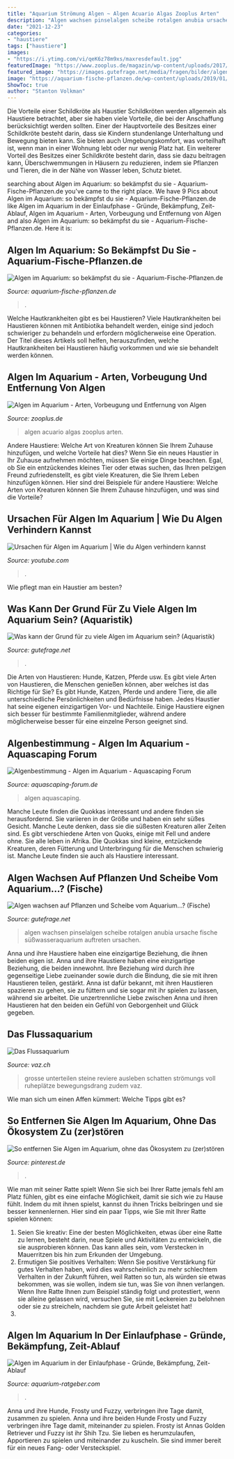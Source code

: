 ```yaml
---
title: "Aquarium Strömung Algen ~ Algen Acuario Algas Zooplus Arten"
description: "Algen wachsen pinselalgen scheibe rotalgen anubia ursache fische süßwasseraquarium auftreten ursachen"
date: "2021-12-23"
categories:
- "haustiere"
tags: ["haustiere"]
images:
- "https://i.ytimg.com/vi/qeK6z78m9xs/maxresdefault.jpg"
featuredImage: "https://www.zooplus.de/magazin/wp-content/uploads/2017/03/fotolia_106629005-1024x683.jpg"
featured_image: "https://images.gutefrage.net/media/fragen/bilder/algen-wachsen-auf-pflanzen-und-scheibe-vom-aquarium/0_original.jpg?v=1511094358000"
image: "https://aquarium-fische-pflanzen.de/wp-content/uploads/2019/01/algen-bedingt-durch-wasserwechsel.jpg"
ShowToc: true
author: "Stanton Volkman"
---
```



Die Vorteile einer Schildkröte als Haustier
Schildkröten werden allgemein als Haustiere betrachtet, aber sie haben viele Vorteile, die bei der Anschaffung berücksichtigt werden sollten. Einer der Hauptvorteile des Besitzes einer Schildkröte besteht darin, dass sie Kindern stundenlange Unterhaltung und Bewegung bieten kann. Sie bieten auch Umgebungskomfort, was vorteilhaft ist, wenn man in einer Wohnung lebt oder nur wenig Platz hat. Ein weiterer Vorteil des Besitzes einer Schildkröte besteht darin, dass sie dazu beitragen kann, Überschwemmungen in Häusern zu reduzieren, indem sie Pflanzen und Tieren, die in der Nähe von Wasser leben, Schutz bietet.

	

		
searching about Algen im Aquarium: so bekämpfst du sie - Aquarium-Fische-Pflanzen.de you've came to the right place. We have 9 Pics about Algen im Aquarium: so bekämpfst du sie - Aquarium-Fische-Pflanzen.de like Algen im Aquarium in der Einlaufphase - Gründe, Bekämpfung, Zeit-Ablauf, Algen im Aquarium - Arten, Vorbeugung und Entfernung von Algen and also Algen im Aquarium: so bekämpfst du sie - Aquarium-Fische-Pflanzen.de. Here it is:
		
    
## Algen Im Aquarium: So Bekämpfst Du Sie - Aquarium-Fische-Pflanzen.de

<img loading=lazy src="https://aquarium-fische-pflanzen.de/wp-content/uploads/2019/01/algen-bedingt-durch-wasserwechsel.jpg" onerror="this.onerror=null;this.src='https://tse2.mm.bing.net/th?id=OIP.Ne12tXGvXS2nCa1NajoAMgHaDp&amp;pid=15.1';" alt="Algen im Aquarium: so bekämpfst du sie - Aquarium-Fische-Pflanzen.de">

_Source: aquarium-fische-pflanzen.de_

>. 

	

Welche Hautkrankheiten gibt es bei Haustieren?
Viele Hautkrankheiten bei Haustieren können mit Antibiotika behandelt werden, einige sind jedoch schwieriger zu behandeln und erfordern möglicherweise eine Operation. Der Titel dieses Artikels soll helfen, herauszufinden, welche Hautkrankheiten bei Haustieren häufig vorkommen und wie sie behandelt werden können.

    
## Algen Im Aquarium - Arten, Vorbeugung Und Entfernung Von Algen

<img loading=lazy src="https://www.zooplus.de/magazin/wp-content/uploads/2017/03/fotolia_106629005-1024x683.jpg" onerror="this.onerror=null;this.src='https://tse2.mm.bing.net/th?id=OIP.MbCDkPUO_P_0ErAXAtBZYgHaE8&amp;pid=15.1';" alt="Algen im Aquarium - Arten, Vorbeugung und Entfernung von Algen">

_Source: zooplus.de_

>algen acuario algas zooplus arten. 

	

Andere Haustiere: Welche Art von Kreaturen können Sie Ihrem Zuhause hinzufügen, und welche Vorteile hat dies?
Wenn Sie ein neues Haustier in Ihr Zuhause aufnehmen möchten, müssen Sie einige Dinge beachten. Egal, ob Sie ein entzückendes kleines Tier oder etwas suchen, das Ihren pelzigen Freund zufriedenstellt, es gibt viele Kreaturen, die Sie Ihrem Leben hinzufügen können. Hier sind drei Beispiele für andere Haustiere: Welche Arten von Kreaturen können Sie Ihrem Zuhause hinzufügen, und was sind die Vorteile?

    
## Ursachen Für Algen Im Aquarium | Wie Du Algen Verhindern Kannst

<img loading=lazy src="https://i.ytimg.com/vi/qeK6z78m9xs/maxresdefault.jpg" onerror="this.onerror=null;this.src='https://tse1.mm.bing.net/th?id=OIP.nFLO6kolCpfhAjyh2TywSAHaEK&amp;pid=15.1';" alt="Ursachen für Algen im Aquarium | Wie du Algen verhindern kannst">

_Source: youtube.com_

>. 

	

Wie pflegt man ein Haustier am besten?

    
## Was Kann Der Grund Für Zu Viele Algen Im Aquarium Sein? (Aquaristik)

<img loading=lazy src="https://images.gutefrage.net/media/fragen/bilder/algen---was-kann-der-grund-sein/2_original.jpg?v=1458486139000" onerror="this.onerror=null;this.src='https://tse2.mm.bing.net/th?id=OIP.HtgUfuHvuJh0Y4VA_jUytwHaHa&amp;pid=15.1';" alt="Was kann der Grund für zu viele Algen im Aquarium sein? (Aquaristik)">

_Source: gutefrage.net_

>. 

	

Die Arten von Haustieren: Hunde, Katzen, Pferde usw.
Es gibt viele Arten von Haustieren, die Menschen genießen können, aber welches ist das Richtige für Sie? Es gibt Hunde, Katzen, Pferde und andere Tiere, die alle unterschiedliche Persönlichkeiten und Bedürfnisse haben. Jedes Haustier hat seine eigenen einzigartigen Vor- und Nachteile. Einige Haustiere eignen sich besser für bestimmte Familienmitglieder, während andere möglicherweise besser für eine einzelne Person geeignet sind.

    
## Algenbestimmung - Algen Im Aquarium - Aquascaping Forum

<img loading=lazy src="https://www.aquascaping-forum.de/index.php?page=Attachment&amp;attachmentID=15310" onerror="this.onerror=null;this.src='https://tse1.mm.bing.net/th?id=OIP.O5XC3Dbp3rYoMnZdv-VuXQEsCo&amp;pid=15.1';" alt="Algenbestimmung - Algen im Aquarium - Aquascaping Forum">

_Source: aquascaping-forum.de_

>algen aquascaping. 

	

Manche Leute finden die Quokkas interessant und andere finden sie herausfordernd. Sie variieren in der Größe und haben ein sehr süßes Gesicht. Manche Leute denken, dass sie die süßesten Kreaturen aller Zeiten sind. Es gibt verschiedene Arten von Quoks, einige mit Fell und andere ohne. Sie alle leben in Afrika.
Die Quokkas sind kleine, entzückende Kreaturen, deren Fütterung und Unterbringung für die Menschen schwierig ist. Manche Leute finden sie auch als Haustiere interessant.

    
## Algen Wachsen Auf Pflanzen Und Scheibe Vom Aquarium...? (Fische)

<img loading=lazy src="https://images.gutefrage.net/media/fragen/bilder/algen-wachsen-auf-pflanzen-und-scheibe-vom-aquarium/0_original.jpg?v=1511094358000" onerror="this.onerror=null;this.src='https://tse2.mm.bing.net/th?id=OIP.D0FbCduoh1ZhAwk7bZXs3wHaFv&amp;pid=15.1';" alt="Algen wachsen auf Pflanzen und Scheibe vom Aquarium...? (Fische)">

_Source: gutefrage.net_

>algen wachsen pinselalgen scheibe rotalgen anubia ursache fische süßwasseraquarium auftreten ursachen. 

	

Anna und ihre Haustiere haben eine einzigartige Beziehung, die ihnen beiden eigen ist.
Anna und ihre Haustiere haben eine einzigartige Beziehung, die beiden innewohnt. Ihre Beziehung wird durch ihre gegenseitige Liebe zueinander sowie durch die Bindung, die sie mit ihren Haustieren teilen, gestärkt. Anna ist dafür bekannt, mit ihren Haustieren spazieren zu gehen, sie zu füttern und sie sogar mit ihr spielen zu lassen, während sie arbeitet. Die unzertrennliche Liebe zwischen Anna und ihren Haustieren hat den beiden ein Gefühl von Geborgenheit und Glück gegeben.

    
## Das Flussaquarium

<img loading=lazy src="http://www.vaz.ch/images/bachaquarium.bmp.jpg" onerror="this.onerror=null;this.src='https://tse1.mm.bing.net/th?id=OIP.D3xoRB2x4lcPpIC0re9gjQHaE8&amp;pid=15.1';" alt="Das Flussaquarium">

_Source: vaz.ch_

>grosse unterteilen steine reviere ausleben schatten strömungs voll ruheplätze bewegungsdrang zudem vaz. 

	

Wie man sich um einen Affen kümmert: Welche Tipps gibt es?

    
## So Entfernen Sie Algen Im Aquarium, Ohne Das Ökosystem Zu (zer)stören

<img loading=lazy src="https://i.pinimg.com/originals/ec/c3/cf/ecc3cffd48784b35e213c472b254b1dd.jpg" onerror="this.onerror=null;this.src='https://tse3.mm.bing.net/th?id=OIP.QRMwgupZvsl0FK50TScpjQHaEK&amp;pid=15.1';" alt="So entfernen Sie Algen im Aquarium, ohne das Ökosystem zu (zer)stören">

_Source: pinterest.de_

>. 

	

Wie man mit seiner Ratte spielt
Wenn Sie sich bei Ihrer Ratte jemals fehl am Platz fühlen, gibt es eine einfache Möglichkeit, damit sie sich wie zu Hause fühlt. Indem du mit ihnen spielst, kannst du ihnen Tricks beibringen und sie besser kennenlernen. Hier sind ein paar Tipps, wie Sie mit Ihrer Ratte spielen können:
1. Seien Sie kreativ: Eine der besten Möglichkeiten, etwas über eine Ratte zu lernen, besteht darin, neue Spiele und Aktivitäten zu entwickeln, die sie ausprobieren können. Das kann alles sein, vom Verstecken in Mauerritzen bis hin zum Erkunden der Umgebung.
2. Ermutigen Sie positives Verhalten: Wenn Sie positive Verstärkung für gutes Verhalten haben, wird dies wahrscheinlich zu mehr schlechtem Verhalten in der Zukunft führen, weil Ratten so tun, als würden sie etwas bekommen, was sie wollen, indem sie tun, was Sie von ihnen verlangen. Wenn Ihre Ratte Ihnen zum Beispiel ständig folgt und protestiert, wenn sie alleine gelassen wird, versuchen Sie, sie mit Leckereien zu belohnen oder sie zu streicheln, nachdem sie gute Arbeit geleistet hat!
3.

    
## Algen Im Aquarium In Der Einlaufphase - Gründe, Bekämpfung, Zeit-Ablauf

<img loading=lazy src="https://www.aquarium-ratgeber.com/wp-content/uploads/2021/06/aquarium-algenfrei.jpg" onerror="this.onerror=null;this.src='https://tse1.mm.bing.net/th?id=OIP.O7_YqXlAeGJIoMscLz3fDwHaE4&amp;pid=15.1';" alt="Algen im Aquarium in der Einlaufphase - Gründe, Bekämpfung, Zeit-Ablauf">

_Source: aquarium-ratgeber.com_

>. 

	

Anna und ihre Hunde, Frosty und Fuzzy, verbringen ihre Tage damit, zusammen zu spielen.
Anna und ihre beiden Hunde Frosty und Fuzzy verbringen ihre Tage damit, miteinander zu spielen. Frosty ist Annas Golden Retriever und Fuzzy ist ihr Shih Tzu. Sie lieben es herumzulaufen, Apportieren zu spielen und miteinander zu kuscheln. Sie sind immer bereit für ein neues Fang- oder Versteckspiel.

